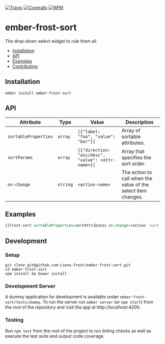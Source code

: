 [ci-img]: https://img.shields.io/travis/ciena-frost/ember-frost-sort.svg "Travis CI Build Status"
[ci-url]: https://travis-ci.org/ciena-frost/ember-frost-sort

[cov-img]: https://img.shields.io/coveralls/ciena-frost/ember-frost-sort.svg "Coveralls Code Coverage"
[cov-url]: https://coveralls.io/github/ciena-frost/ember-frost-sort

[npm-img]: https://img.shields.io/npm/v/ember-frost-sort.svg "Version"
[npm-url]: https://www.npmjs.com/package/ember-frost-sort

[![Travis][ci-img]][ci-url] [![Coveralls][cov-img]][cov-url] [![NPM][npm-img]][npm-url]

# ember-frost-sort
The drop-down select widget to rule them all

 * [Installation](#installation)
 * [API](#api)
 * [Examples](#examples)
 * [Contributing](#development)

## Installation
```
ember install ember-frost-sort
```

## API
| Attribute | Type | Value | Description |
| --------- | ---- | ----- | ----------- |
| `sortableProperties` | `array` | `[{"label: "foo", "value": "bar"}]` | Array of sortable attributes. |
| `sortParams` | `array` | `[{"direction: "asc/desc", "value": <attr-name>}]` |  Array that specifies the sort order. |
| `on-change` | `string` | `<action-name>` | The action to call when the value of the select item changes. |

## Examples
```handlebars
{{frost-sort sortableProperties=sortAttributes on-change=(action 'sort') sortParams=sortOrder}}
```

## Development
### Setup
```
git clone git@github.com:ciena-frost/ember-frost-sort.git
cd ember-frost-sort
npm install && bower install
```

### Development Server
A dummy application for development is available under `ember-frost-sort/tests/dummy`.
To run the server run `ember server` (or `npm start`) from the root of the repository and
visit the app at http://localhost:4200.

### Testing
Run `npm test` from the root of the project to run linting checks as well as execute the test suite
and output code coverage.
